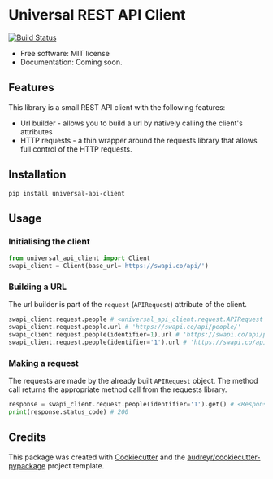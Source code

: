 # Universal REST API Client

[![Build Status](https://travis-ci.org/jorgii/universal-api-client.svg?branch=master)](https://travis-ci.org/jorgii/universal-api-client)

  - Free software: MIT license
  - Documentation: Coming soon.

## Features

This library is a small REST API client with the following features:
* Url builder - allows you to build a url by natively calling the client's attributes
* HTTP requests - a thin wrapper around the requests library that allows full control of the HTTP requests.

## Installation

```
pip install universal-api-client
```

## Usage

### Initialising the client
```python
from universal_api_client import Client
swapi_client = Client(base_url='https://swapi.co/api/')
```

### Building a URL
The url builder is part of the `request` (`APIRequest`) attribute of the client.
```python
swapi_client.request.people # <universal_api_client.request.APIRequest at 0x1093c3eb8>
swapi_client.request.people.url # 'https://swapi.co/api/people/'
swapi_client.request.people(identifier=1).url # 'https://swapi.co/api/people/1/'
swapi_client.request.people(identifier='1').url # 'https://swapi.co/api/people/1/'
```

### Making a request
The requests are made by the already built `APIRequest` object. The method call returns the appropriate method call from the requests library.
```python
response = swapi_client.request.people(identifier='1').get() # <Response [200]>
print(response.status_code) # 200
```

## Credits

This package was created with
[Cookiecutter](https://github.com/audreyr/cookiecutter) and the
[audreyr/cookiecutter-pypackage](https://github.com/audreyr/cookiecutter-pypackage)
project template.
